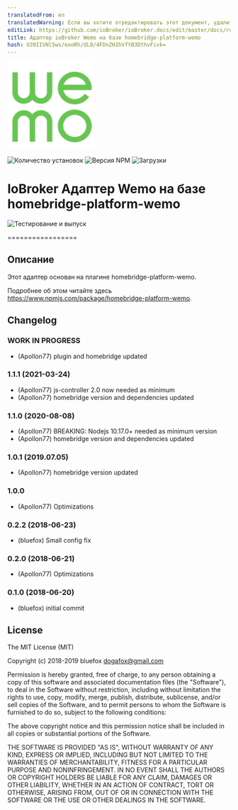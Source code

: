 ```yaml
---
translatedFrom: en
translatedWarning: Если вы хотите отредактировать этот документ, удалите поле «translationFrom», в противном случае этот документ будет снова автоматически переведен
editLink: https://github.com/ioBroker/ioBroker.docs/edit/master/docs/ru/adapterref/iobroker.ham-wemo/README.md
title: Адаптер ioBroker Wemo на базе homebridge-platform-wemo
hash: U39IIVNl5ws/exoRh/dL8/4FDnZH1hVfYB3DthvFivk=
---
```

![Логотип](../../../en/adapterref/iobroker.ham-wemo/admin/ham-wemo.png)

![Количество установок](http://iobroker.live/badges/ham-wemo-stable.svg)
![Версия NPM](http://img.shields.io/npm/v/iobroker.ham-wemo.svg)
![Загрузки](https://img.shields.io/npm/dm/iobroker.ham-wemo.svg)

# IoBroker Адаптер Wemo на базе homebridge-platform-wemo
![Тестирование и выпуск](https://github.com/ioBroker/iobroker.ham-wemo/workflows/Test%20and%20Release/badge.svg)

=================

## Описание
Этот адаптер основан на плагине homebridge-platform-wemo.

Подробнее об этом читайте здесь https://www.npmjs.com/package/homebridge-platform-wemo.

## Changelog

### __WORK IN PROGRESS__
* (Apollon77) plugin and homebridge updated

### 1.1.1 (2021-03-24)
* (Apollon77) js-controller 2.0 now needed as minimum
* (Apollon77) homebridge version and dependencies updated


### 1.1.0 (2020-08-08)
* (Apollon77) BREAKING: Nodejs 10.17.0+ needed as minimum version
* (Apollon77) homebridge version and dependencies updated

### 1.0.1 (2019.07.05)
* (Apollon77) homebridge version updated

### 1.0.0
* (Apollon77) Optimizations

### 0.2.2 (2018-06-23)
* (bluefox) Small config fix

### 0.2.0 (2018-06-21)
* (Apollon77) Optimizations

### 0.1.0 (2018-06-20)
* (bluefox) initial commit

## License
The MIT License (MIT)

Copyright (c) 2018-2019 bluefox <dogafox@gmail.com>

Permission is hereby granted, free of charge, to any person obtaining a copy
of this software and associated documentation files (the "Software"), to deal
in the Software without restriction, including without limitation the rights
to use, copy, modify, merge, publish, distribute, sublicense, and/or sell
copies of the Software, and to permit persons to whom the Software is
furnished to do so, subject to the following conditions:

The above copyright notice and this permission notice shall be included in
all copies or substantial portions of the Software.

THE SOFTWARE IS PROVIDED "AS IS", WITHOUT WARRANTY OF ANY KIND, EXPRESS OR
IMPLIED, INCLUDING BUT NOT LIMITED TO THE WARRANTIES OF MERCHANTABILITY,
FITNESS FOR A PARTICULAR PURPOSE AND NONINFRINGEMENT. IN NO EVENT SHALL THE
AUTHORS OR COPYRIGHT HOLDERS BE LIABLE FOR ANY CLAIM, DAMAGES OR OTHER
LIABILITY, WHETHER IN AN ACTION OF CONTRACT, TORT OR OTHERWISE, ARISING FROM,
OUT OF OR IN CONNECTION WITH THE SOFTWARE OR THE USE OR OTHER DEALINGS IN
THE SOFTWARE.